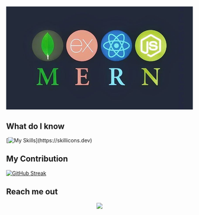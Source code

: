 ![Alt text](https://raw.githubusercontent.com/ashimroyrupok/ashimroyrupok/main/assets/mern-stack.jpg)


## What do I know

[![My Skills](https://skillicons.dev/icons?i=js,html,css,tailwind,firebase,bootstrap,mongodb,nodejs,expressjs,)](https://skillicons.dev)


## My Contribution

[![GitHub Streak](https://github-readme-streak-stats.herokuapp.com?user=ashimroyrupok&theme=java-dark&hide_border=true&date_format=M%20j%5B%2C%20Y%5D&card_width=800)](https://git.io/streak-stats)

## Reach me out
<p align="center">
  <a href="https://www.facebook.com/ashim.royrupok.2">
    <img src="https://skillicons.dev/icons?i=git" />
  </a>
</p>